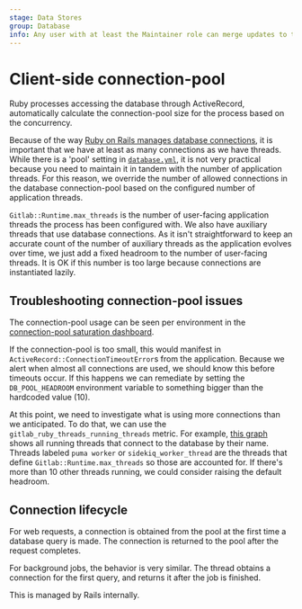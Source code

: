```yaml
---
stage: Data Stores
group: Database
info: Any user with at least the Maintainer role can merge updates to this content. For details, see https://docs.gitlab.com/ee/development/development_processes.html#development-guidelines-review.
---
```


# Client-side connection-pool

Ruby processes accessing the database through
ActiveRecord, automatically calculate the connection-pool size for the
process based on the concurrency.

Because of the way [Ruby on Rails manages database connections](#connection-lifecycle),
it is important that we have at
least as many connections as we have threads. While there is a 'pool'
setting in [`database.yml`](https://gitlab.com/gitlab-org/gitlab/-/blob/master/config/database.yml.postgresql), it is not very practical because you need to
maintain it in tandem with the number of application threads. For this
reason, we override the number of allowed connections in the database
connection-pool based on the configured number of application threads.

`Gitlab::Runtime.max_threads` is the number of user-facing
application threads the process has been configured with. We also have
auxiliary threads that use database connections. As it isn't
straightforward to keep an accurate count of the number of auxiliary threads as
the application evolves over time, we just add a fixed headroom to the
number of user-facing threads. It is OK if this number is too large
because connections are instantiated lazily.

## Troubleshooting connection-pool issues

The connection-pool usage can be seen per environment in the
[connection-pool saturation dashboard](https://dashboards.gitlab.net/d/alerts-sat_rails_db_connection_pool/alerts-rails_db_connection_pool-saturation-detail?orgId=1).

If the connection-pool is too small, this would manifest in
`ActiveRecord::ConnectionTimeoutError`s from the application. Because we alert
when almost all connections are used, we should know this before
timeouts occur. If this happens we can remediate by setting the
`DB_POOL_HEADROOM` environment variable to something bigger than the
hardcoded value (10).

At this point, we need to investigate what is using more connections
than we anticipated. To do that, we can use the
`gitlab_ruby_threads_running_threads` metric. For example,
[this graph](https://thanos.gitlab.net/graph?g0.range_input=1h&g0.max_source_resolution=0s&g0.expr=sum%20by%20(thread_name)%20(%20gitlab_ruby_threads_running_threads%7Buses_db_connection%3D%22yes%22%7D%20)&g0.tab=0)
shows all running threads that connect to the database by their
name. Threads labeled `puma worker` or `sidekiq_worker_thread` are
the threads that define `Gitlab::Runtime.max_threads` so those are
accounted for. If there's more than 10 other threads running, we could
consider raising the default headroom.

## Connection lifecycle

For web requests, a connection is obtained from the pool at the first
time a database query is made. The connection is returned to the pool
after the request completes.

For background jobs, the behavior is very similar. The thread obtains
a connection for the first query, and returns it after the job is
finished.

This is managed by Rails internally.
